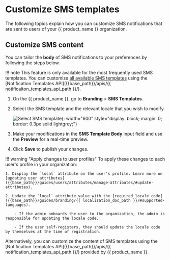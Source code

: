 # Customize SMS templates

The following topics explain how you can customize SMS notifications that are sent to users of your {{ product_name }} organization.

## Customize SMS content

You can tailor the **body** of SMS notifications to your preferences by following the steps below.

!!! note
    This feature is only available for the most frequently used SMS templates. You can customize [all available SMS templates]({{base_path}}/references/sms-templates/) using the [Notification Templates API]({{base_path}}/apis/{{ notificaiton_templates_api_path }}/).

1. On the {{ product_name }}, go to **Branding** > **SMS Templates**.
2. Select the SMS template and the relevant locale that you wish to modify.

    ![Select SMS template]({{base_path}}/assets/img/guides/branding/select-sms-template.png){: width="600" style="display: block; margin: 0; border: 0.3px solid lightgrey;"}

3. Make your modifications in the **SMS Template Body** input field and use the **Preview** for a real-time preview.

4. Click **Save** to publish your changes.

!!! warning "Apply changes to user profiles"
    To apply these changes to each user's profile in your organization:

    1. Display the `local` attribute on the user's profile. Learn more on [updating user attributes]({{base_path}}/guides/users/attributes/manage-attributes/#update-attributes).

    2. Update the `local` attribute value with the [required locale code]({{base_path}}/guides/branding/{{ localization_doc_path }}/#supported-languages).

        - If the admin onboards the user to the organization, the admin is responsible for updating the locale code.

        - If the user self-registers, they should update the locale code by themselves at the time of registration.

Alternatively, you can customize the content of SMS templates using the [Notification Templates API]({{base_path}}/apis/{{ notification_templates_api_path }}/) provided by {{ product_name }}.
